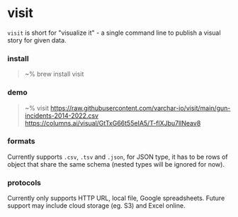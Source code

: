 # visit
`visit` is short for "visualize it" - a single command line to publish a visual story for given data.

### install
> ~% brew install visit

### demo
> ~% visit https://raw.githubusercontent.com/varchar-io/visit/main/gun-incidents-2014-2022.csv
> https://columns.ai/visual/GtTxG66t55eIA5/T-flXJbu7llNeav8

### formats
Currently supports `.csv`, `.tsv` and `.json`, for JSON type, it has to be rows of object that share the same schema (nested types will be ignored for now).

### protocols
Currently only supports HTTP URL, local file, Google spreadsheets. Future support may include cloud storage (eg. S3) and Excel online.
